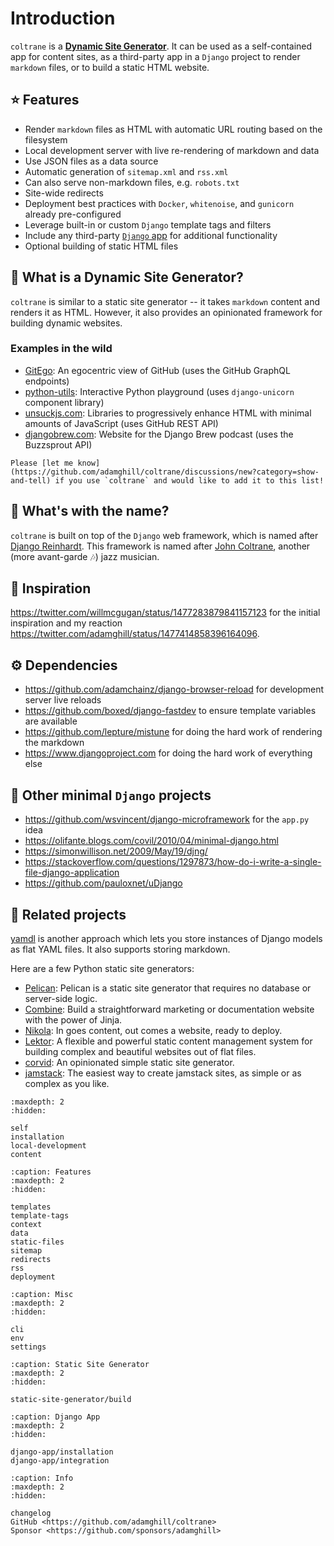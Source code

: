 # Introduction

`coltrane` is a [**Dynamic Site Generator**](index.md#-what-is-a-dynamic-site-generator). It can be used as a self-contained app for content sites, as a third-party app in a `Django` project to render `markdown` files, or to build a static HTML website.

## ⭐ Features

- Render `markdown` files as HTML with automatic URL routing based on the filesystem
- Local development server with live re-rendering of markdown and data
- Use JSON files as a data source
- Automatic generation of `sitemap.xml` and `rss.xml`
- Can also serve non-markdown files, e.g. `robots.txt`
- Site-wide redirects
- Deployment best practices with `Docker`, `whitenoise`, and `gunicorn` already pre-configured
- Leverage built-in or custom `Django` template tags and filters
- Include any third-party [`Django` app](https://djangopackages.org) for additional functionality
- Optional building of static HTML files

## 🙋 What is a Dynamic Site Generator?

`coltrane` is similar to a static site generator -- it takes `markdown` content and renders it as HTML. However, it also provides an opinionated framework for building dynamic websites.

### Examples in the wild

- [GitEgo](https://adamghill.com/gitego): An egocentric view of GitHub (uses the GitHub GraphQL endpoints)
- [python-utils](https://adamghill.com/python-utils): Interactive Python playground (uses `django-unicorn` component library)
- [unsuckjs.com](https://unsuckjs.com): Libraries to progressively enhance HTML with minimal amounts of JavaScript (uses GitHub REST API)
- [djangobrew.com](https://djangobrew.com): Website for the Django Brew podcast (uses the Buzzsprout API)

```{note}
Please [let me know](https://github.com/adamghill/coltrane/discussions/new?category=show-and-tell) if you use `coltrane` and would like to add it to this list!
```

## 🎵 What's with the name?

`coltrane` is built on top of the `Django` web framework, which is named after [Django Reinhardt](https://en.wikipedia.org/wiki/Django_Reinhardt). This framework is named after [John Coltrane](https://en.wikipedia.org/wiki/John_Coltrane), another (more avant-garde 🎶) jazz musician.

## 🙏 Inspiration

https://twitter.com/willmcgugan/status/1477283879841157123 for the initial inspiration and my reaction https://twitter.com/adamghill/status/1477414858396164096.

## ⚙️ Dependencies

- https://github.com/adamchainz/django-browser-reload for development server live reloads
- https://github.com/boxed/django-fastdev to ensure template variables are available
- https://github.com/lepture/mistune for doing the hard work of rendering the markdown
- https://www.djangoproject.com for doing the hard work of everything else

## 🎉 Other minimal `Django` projects

- https://github.com/wsvincent/django-microframework for the `app.py` idea
- https://olifante.blogs.com/covil/2010/04/minimal-django.html
- https://simonwillison.net/2009/May/19/djng/
- https://stackoverflow.com/questions/1297873/how-do-i-write-a-single-file-django-application
- https://github.com/pauloxnet/uDjango

## 🧠 Related projects

[yamdl](https://github.com/andrewgodwin/yamdl) is another approach which lets you store instances of Django models as flat YAML files. It also supports storing markdown.

Here are a few Python static site generators:
- [Pelican](https://getpelican.com/): Pelican is a static site generator that requires no database or server-side logic.
- [Combine](https://combine.dropseed.dev/): Build a straightforward marketing or documentation website with the power of Jinja.
- [Nikola](https://getnikola.com/): In goes content, out comes a website, ready to deploy.
- [Lektor](https://www.getlektor.com/): A flexible and powerful static content management system for building complex and beautiful websites out of flat files.
- [corvid](https://github.com/di/corvid): An opinionated simple static site generator.
- [jamstack](https://github.com/Abdur-RahmaanJ/jamstack): The easiest way to create jamstack sites, as simple or as complex as you like.

```{toctree}
:maxdepth: 2
:hidden:

self
installation
local-development
content
```

```{toctree}
:caption: Features
:maxdepth: 2
:hidden:

templates
template-tags
context
data
static-files
sitemap
redirects
rss
deployment
```

```{toctree}
:caption: Misc
:maxdepth: 2
:hidden:

cli
env
settings
```

```{toctree}
:caption: Static Site Generator
:maxdepth: 2
:hidden:

static-site-generator/build
```

```{toctree}
:caption: Django App
:maxdepth: 2
:hidden:

django-app/installation
django-app/integration
```

```{toctree}
:caption: Info
:maxdepth: 2
:hidden:

changelog
GitHub <https://github.com/adamghill/coltrane>
Sponsor <https://github.com/sponsors/adamghill>
```
